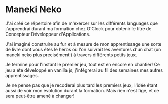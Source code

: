 # Maneki Neko

J'ai créé ce répertoire afin de m'exercer sur les différents languages que j'apprendrai durant ma formation chez O'Clock pour obtenir le titre de Concepteur Développeur d'Applications.

J'ai imaginé construire au fur et à mesure de mon apprentissage une sorte de livre dont vous êtes le héros où l'on suivrait les aventures d'un chat (un maneki neko plus précisément!) à travers différents petits jeux.

Je termine pour l'instant le premier jeu, tout est en encore en chantier! Ce jeu a été développé en vanilla js, j'intégrerai au fil des semaines mes autres apprentissages.

Je ne pense pas que je recoderai plus tard les premiers jeux, l'idée étant aussi de voir mon évolution durant la formation. Mais rien n'est figé, et ce sera peut-être amené à changer!
